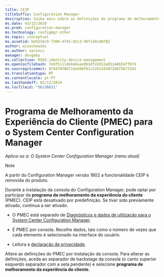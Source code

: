 ```yaml
---
title: CEIP
titleSuffix: Configuration Manager
description: Saiba mais sobre as definições do programa de melhoramento da experiência de cliente
ms.date: 03/22/2018
ms.prod: configuration-manager
ms.technology: configmgr-other
ms.topic: conceptual
ms.assetid: bd5b34c9-7304-4743-81c3-96f1e0c80702
author: aczechowski
ms.author: aaroncz
manager: dougeby
ms.collection: M365-identity-device-management
ms.openlocfilehash: 7e9f5111de0a6aae0b1dfd1012a05146b54ff074
ms.sourcegitcommit: 874d78f08714a509f61c52b154387268f5b73242
ms.translationtype: MT
ms.contentlocale: pt-PT
ms.lasthandoff: 02/12/2019
ms.locfileid: "56136631"
---
```

# <a name="customer-experience-improvement-program-ceip-for-system-center-configuration-manager"></a>Programa de Melhoramento da Experiência do Cliente (PMEC) para o System Center Configuration Manager

*Aplica-se a: O System Center Configuration Manager (ramo atual)*

> [!Note]  
> A partir do Configuration Manager versão 1802 a funcionalidade CEIP é removida do produto.

Durante a instalação da consola do Configuration Manager, pode optar por participar da **programa de melhoramento da experiência do cliente** (PMEC). CEIP está desativado por predefinição. Se tiver sido previamente ativado, continua a ser ativado.  

-   O PMEC está separado de [Diagnósticos e dados de utilização para o System Center Configuration Manager](../../../core/plan-design/diagnostics/diagnostics-and-usage-data.md).  

-   É PMEC por consola. Recolhe dados, tais como o número de vezes que cada elemento é selecionado na interface do usuário.  

-   Leitura a [declaração de privacidade](https://privacy.microsoft.com/privacystatement).  

Altere as definições do PMEC por instalação da consola. Para alterar as definições, aceda ao separador de backstage da consola (o canto superior esquerdo separador com a seta pendente) e selecione **programa de melhoramento da experiência do cliente**.  
